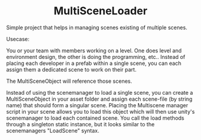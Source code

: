 <h1 align="center">MultiSceneLoader</h1>

Simple project that helps in managing scenes existing of multiple scenes.

Usecase:

You or your team with members working on a level. One does level and environment design, the other is doing the programming, etc..
Instead of placing each developer in a prefab within a single scene, you can each assign them a dedicated scene to work on their part.

The MultiSceneObject will reference those scenes.

Instead of using the scenemanager to load a single scene, you can create a MultiSceneObject in your asset folder and assign each scene-file (by string name) 
that should form a singular scene. Placing the Multiscene manager script in your scene allows you to load this object which will then 
use unity's scenemanager to load each contained scene. You call the load methods through a singleton static instance, but it looks similar to the
scenemanagers "LoadScene" syntax.
